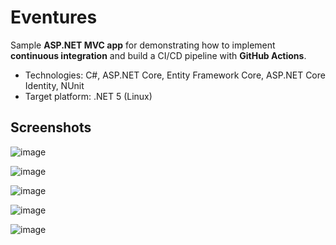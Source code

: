# Eventures

Sample **ASP.NET MVC app** for demonstrating how to implement **continuous integration** and build a CI/CD pipeline with **GitHub Actions**.
  - Technologies: C#, ASP.NET Core, Entity Framework Core, ASP.NET Core Identity, NUnit
  - Target platform: .NET 5 (Linux)

## Screenshots

![image](https://user-images.githubusercontent.com/1689586/108186968-a8ca9500-7116-11eb-8b98-439b91a3117d.png)

![image](https://user-images.githubusercontent.com/1689586/108186975-ab2cef00-7116-11eb-8599-a39f739ede33.png)

![image](https://user-images.githubusercontent.com/1689586/108187759-7a998500-7117-11eb-9b3a-4580a786c582.png)

![image](https://user-images.githubusercontent.com/1689586/108187971-b6344f00-7117-11eb-9d86-6b4830aea906.png)

![image](https://user-images.githubusercontent.com/1689586/108188232-01e6f880-7118-11eb-8cd3-7fb40e96a630.png)


